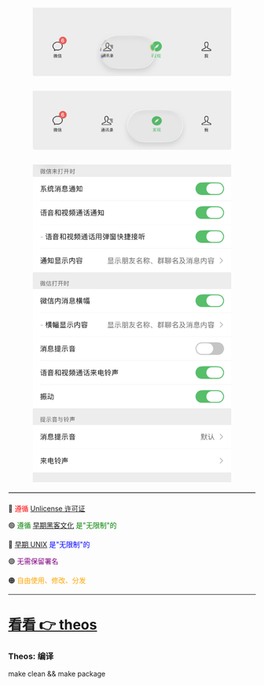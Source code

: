 


<!-- 图片上下排列 -->
<div style="display: flex; flex-direction: column; align-items: center; gap: 30px; margin: 20px 0;">
    <img src="./x/1.png" width="80%" style="max-width: 600px;" />
    <img src="./x/2.png" width="80%" style="max-width: 600px;" />
    <img src="./x/3.png" width="80%" style="max-width: 600px;" />
</div>

<hr style="border: 1px solid #ccc; margin: 20px 0;">





🔴 <font color="red">遵循 [Unlicense 许可证](https://unlicense.org/#unlicensed-free-software)</font>

🟢 <font color="green">遵循 [早期黑客文化](https://en.wikipedia.org/wiki/Hacker_culture) 是"无限制"的</font>

🔵 <font color="blue">[早期 UNIX](https://en.wikipedia.org/wiki/History_of_Unix) 是"无限制"的</font>

🟣 <font color="purple">无需保留署名</font>

🟠 <font color="orange">自由使用、修改、分发</font>

---
# [看看 👉 theos](https://theos.dev/docs/)

### Theos: 编译

make clean && make package
